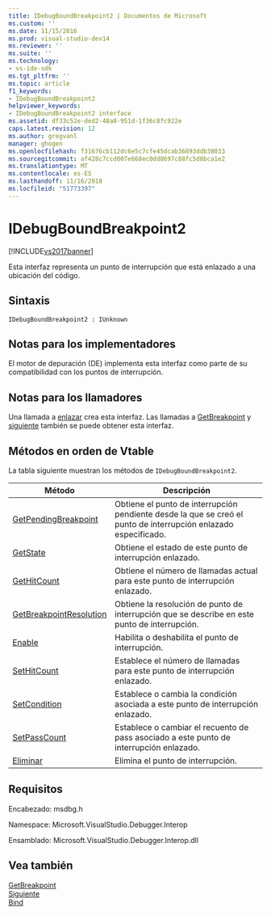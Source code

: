 ```yaml
---
title: IDebugBoundBreakpoint2 | Documentos de Microsoft
ms.custom: ''
ms.date: 11/15/2016
ms.prod: visual-studio-dev14
ms.reviewer: ''
ms.suite: ''
ms.technology:
- vs-ide-sdk
ms.tgt_pltfrm: ''
ms.topic: article
f1_keywords:
- IDebugBoundBreakpoint2
helpviewer_keywords:
- IDebugBoundBreakpoint2 interface
ms.assetid: df33c52e-ded2-48a0-951d-1f36c8fc922e
caps.latest.revision: 12
ms.author: gregvanl
manager: ghogen
ms.openlocfilehash: f31676cb112dc6e5c7cfe45dcab36893ddb38033
ms.sourcegitcommit: af428c7ccd007e668ec0dd8697c88fc5d8bca1e2
ms.translationtype: MT
ms.contentlocale: es-ES
ms.lasthandoff: 11/16/2018
ms.locfileid: "51773397"
---
```

# <a name="idebugboundbreakpoint2"></a>IDebugBoundBreakpoint2
[!INCLUDE[vs2017banner](../../../includes/vs2017banner.md)]

Esta interfaz representa un punto de interrupción que está enlazado a una ubicación del código.  
  
## <a name="syntax"></a>Sintaxis  
  
```  
IDebugBoundBreakpoint2 : IUnknown  
```  
  
## <a name="notes-for-implementers"></a>Notas para los implementadores  
 El motor de depuración (DE) implementa esta interfaz como parte de su compatibilidad con los puntos de interrupción.  
  
## <a name="notes-for-callers"></a>Notas para los llamadores  
 Una llamada a [enlazar](../../../extensibility/debugger/reference/idebugpendingbreakpoint2-bind.md) crea esta interfaz. Las llamadas a [GetBreakpoint](../../../extensibility/debugger/reference/idebugbreakpointunboundevent2-getbreakpoint.md) y [siguiente](../../../extensibility/debugger/reference/ienumdebugboundbreakpoints2-next.md) también se puede obtener esta interfaz.  
  
## <a name="methods-in-vtable-order"></a>Métodos en orden de Vtable  
 La tabla siguiente muestran los métodos de `IDebugBoundBreakpoint2`.  
  
|Método|Descripción|  
|------------|-----------------|  
|[GetPendingBreakpoint](../../../extensibility/debugger/reference/idebugboundbreakpoint2-getpendingbreakpoint.md)|Obtiene el punto de interrupción pendiente desde la que se creó el punto de interrupción enlazado especificado.|  
|[GetState](../../../extensibility/debugger/reference/idebugboundbreakpoint2-getstate.md)|Obtiene el estado de este punto de interrupción enlazado.|  
|[GetHitCount](../../../extensibility/debugger/reference/idebugboundbreakpoint2-gethitcount.md)|Obtiene el número de llamadas actual para este punto de interrupción enlazado.|  
|[GetBreakpointResolution](../../../extensibility/debugger/reference/idebugboundbreakpoint2-getbreakpointresolution.md)|Obtiene la resolución de punto de interrupción que se describe en este punto de interrupción.|  
|[Enable](../../../extensibility/debugger/reference/idebugboundbreakpoint2-enable.md)|Habilita o deshabilita el punto de interrupción.|  
|[SetHitCount](../../../extensibility/debugger/reference/idebugboundbreakpoint2-sethitcount.md)|Establece el número de llamadas para este punto de interrupción enlazado.|  
|[SetCondition](../../../extensibility/debugger/reference/idebugboundbreakpoint2-setcondition.md)|Establece o cambia la condición asociada a este punto de interrupción enlazado.|  
|[SetPassCount](../../../extensibility/debugger/reference/idebugboundbreakpoint2-setpasscount.md)|Establece o cambiar el recuento de pass asociado a este punto de interrupción enlazado.|  
|[Eliminar](../../../extensibility/debugger/reference/idebugboundbreakpoint2-delete.md)|Elimina el punto de interrupción.|  
  
## <a name="requirements"></a>Requisitos  
 Encabezado: msdbg.h  
  
 Namespace: Microsoft.VisualStudio.Debugger.Interop  
  
 Ensamblado: Microsoft.VisualStudio.Debugger.Interop.dll  
  
## <a name="see-also"></a>Vea también  
 [GetBreakpoint](../../../extensibility/debugger/reference/idebugbreakpointunboundevent2-getbreakpoint.md)   
 [Siguiente](../../../extensibility/debugger/reference/ienumdebugboundbreakpoints2-next.md)   
 [Bind](../../../extensibility/debugger/reference/idebugpendingbreakpoint2-bind.md)

